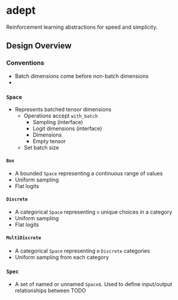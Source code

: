 # adept

Reinforcement learning abstractions for speed and simplicity.

## Design Overview

### Conventions
- Batch dimensions come before non-batch dimensions
- 

### `Space`
- Represents batched tensor dimensions
  - Operations accept `with_batch`
      - Sampling (interface)
      - Logit dimensions (interface)
      - Dimensions
      - Empty tensor
  - Set batch size

#### `Box`
- A bounded `Space` representing a continuous range of values
- Uniform sampling
- Flat logits

#### `Discrete`
- A categorical `Space` representing `n` unique choices in a category
- Uniform sampling
- Flat logits

#### `MultiDiscrete`
- A categorical `Space` representing `m` `Discrete` categories
- Uniform sampling from each category

### `Spec`
- A set of named or unnamed `Space`s. Used to define input/output relationships between TODO